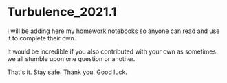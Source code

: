 # Turbulence_2021.1

I will be adding here my homework notebooks so anyone can read and use it to complete their own.

It would be incredible if you also contributed with your own as sometimes we all stumble upon one question or another.

That's it. Stay safe. Thank you. Good luck.
